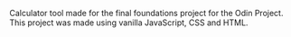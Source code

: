 Calculator tool made for the final foundations project for the Odin Project. This project was made using vanilla JavaScript, CSS and HTML.
